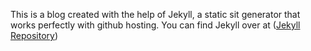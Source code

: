 This is a blog created with the help of Jekyll, a static sit generator that works perfectly with github hosting. 
You can find Jekyll over at  ([Jekyll Repository](https://github.com/jekyll/jekyll))

